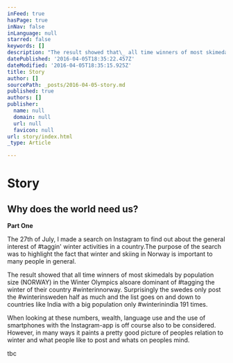 ```yaml
---
inFeed: true
hasPage: true
inNav: false
inLanguage: null
starred: false
keywords: []
description: "The result showed that\_ all time winners of most skimedals by population size (NORWAY) in the Winter Olympics alsoare\_dominant of #tagging the winter of their country #winterinnorway. Surprisingly the swedes only post the #winterinsweden half as much and the list goes on and down to countries like India with a big population only #winterinindia 191 times."
datePublished: '2016-04-05T18:35:22.457Z'
dateModified: '2016-04-05T18:35:15.925Z'
title: Story
author: []
sourcePath: _posts/2016-04-05-story.md
published: true
authors: []
publisher:
  name: null
  domain: null
  url: null
  favicon: null
url: story/index.html
_type: Article

---
```

# Story

## Why does the world need us?

**Part One**

The 27th of July, I made a search on Instagram to find out about the general interest of \#taggin' winter activities in a country.The purpose of the search was to highlight the fact that winter and skiing in Norway is important to many people in general.

The result showed that  all time winners of most skimedals by population size (NORWAY) in the Winter Olympics alsoare dominant of \#tagging the winter of their country \#winterinnorway. Surprisingly the swedes only post the \#winterinsweden half as much and the list goes on and down to countries like India with a big population only \#winterinindia 191 times.

When looking at these numbers, wealth, language use and the use of smartphones with the Instagram-app is off course also to be considered. However, in many ways it paints a pretty good picture of peoples relation to winter and what people like to post and whats on peoples mind.

tbc
